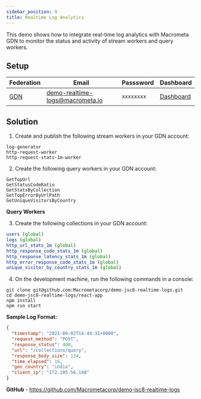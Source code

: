 ```yaml
---
sidebar_position: 9
title: Realtime Log Analytics
---
```


This demo shows how to integrate real-time log analytics with Macrometa GDN to monitor the status and activity of stream workers and query workers.

## Setup

| **Federation**                                        | **Email**                              | **Passsword** | **Dashboard**|
| ----------------------------------------------------- | -------------------------------------- | ------------- |--------------|
| [GDN](https://play.paas.macrometa.io/) | demo-realtime-logs@macrometa.io | `xxxxxxxx`    | [Dashboard](https://macrometacorp.github.io/demo-jsc8-realtime-logs) |

## Solution

1. Create and publish the following stream workers in your GDN account:

```
log-generator
http-request-worker
http-request-stats-1m-worker
```

2. Create the following query workers in your GDN account:

```
GetTopUrl
GetStatusCodeRatio
GetStatsByCollection
GetTopErrorByUrlPath
GetUniqueVisitorsByCountry
```

**Query Workers**


3. Create the following collections in your GDN account:

```js
users (global)
logs (global)
http_url_stats_1m (global)
http_response_code_stats_1m (global)
http_response_latency_stats_1m (global)
http_error_response_code_stats_1m (global)
unique_visitor_by_country_stats_1m (global)
```

4. On the development machine, run the following commands in a console:

```
git clone git@github.com:Macrometacorp/demo-jsc8-realtime-logs.git
cd demo-jsc8-realtime-logs/react-app
npm install
npm run start
```

**Sample Log Format:**

```json
{
  "timestamp": "2021-09-02T14:44:31+0000",
  "request_method": "POST",
  "response_status": 400,
  "url": "/collections/query",
  "response_body_size": 134,
  "time_elapsed": 16,
  "geo_country": "india",
  "client_ip": "172.105.56.148"
}
```

**GitHub** - https://github.com/Macrometacorp/demo-jsc8-realtime-logs

